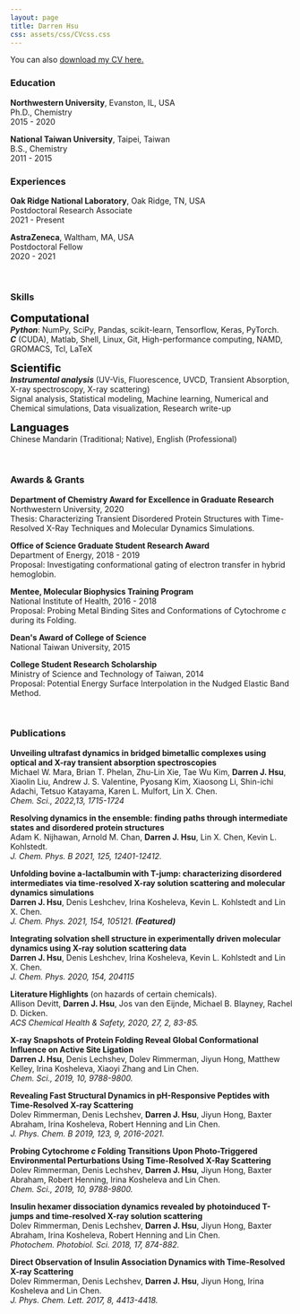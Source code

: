 ```yaml
---
layout: page
title: Darren Hsu
css: assets/css/CVcss.css
---
```


You can also [download my CV here.](./assets/files/DarrenHsu_CV.pdf)


### Education 

**Northwestern University**, Evanston, IL, USA  
Ph.D., Chemistry  
2015 - 2020  

**National Taiwan University**, Taipei, Taiwan  
B.S., Chemistry  
2011 - 2015  

### Experiences

**Oak Ridge National Laboratory**, Oak Ridge, TN, USA  
Postdoctoral Research Associate  
2021 - Present  

**AstraZeneca**, Waltham, MA, USA  
Postdoctoral Fellow  
2020 - 2021  

<br/>

### Skills
<span style="font-size: 1.2rem; font-weight: 800;">Computational</span><br/>
**_Python_**: NumPy, SciPy, Pandas, scikit-learn, Tensorflow, Keras, PyTorch.  
**_C_** (CUDA), Matlab, Shell, Linux, Git, High-performance computing, NAMD, GROMACS, Tcl, LaTeX  

<span style="font-size: 1.2rem; font-weight: 800;">Scientific</span><br/>
**_Instrumental analysis_** (UV-Vis, Fluorescence, UVCD, Transient Absorption, X-ray spectroscopy, X-ray scattering)  
Signal analysis, Statistical modeling, Machine learning, Numerical and Chemical simulations, Data visualization, Research write-up

<span style="font-size: 1.2rem; font-weight: 800;">Languages</span><br/>
Chinese Mandarin (Traditional; Native), English (Professional)  

<br/>

### Awards & Grants

**Department of Chemistry Award for Excellence in Graduate Research**  
Northwestern University, 2020  
Thesis: Characterizing Transient Disordered Protein Structures with Time-Resolved X-Ray Techniques and Molecular Dynamics Simulations.

**Office of Science Graduate Student Research Award**  
Department of Energy, 2018 - 2019  
Proposal: Investigating conformational gating of electron transfer in hybrid hemoglobin.

**Mentee, Molecular Biophysics Training Program**  
National Institute of Health, 2016 - 2018  
Proposal: Probing Metal Binding Sites and Conformations of Cytochrome *c* during its Folding. 

**Dean's Award of College of Science**  
National Taiwan University, 2015  

**College Student Research Scholarship**  
Ministry of Science and Technology of Taiwan, 2014  
Proposal: Potential Energy Surface Interpolation in the Nudged Elastic Band Method.

<br/>

### Publications


**Unveiling ultrafast dynamics in bridged bimetallic complexes using optical and X-ray transient absorption spectroscopies**  
<span class="smaller">
Michael W. Mara, Brian T. Phelan, Zhu-Lin Xie, Tae Wu Kim, <strong>Darren J. Hsu</strong>, Xiaolin Liu, Andrew J. S. Valentine, Pyosang Kim, Xiaosong Li, Shin-ichi Adachi, Tetsuo Katayama, Karen L. Mulfort, Lin X. Chen.
<br/>
<em>Chem. Sci., 2022,13, 1715-1724</em>
</span>

**Resolving dynamics in the ensemble: finding paths through intermediate states and disordered protein structures**  
<span class="smaller">
Adam K. Nijhawan, Arnold M. Chan, <strong>Darren J. Hsu</strong>, Lin X. Chen, Kevin L. Kohlstedt.
<br/>
<em> J. Chem. Phys. B 2021, 125, 12401-12412.</em>
</span>

**Unfolding bovine a-lactalbumin with T-jump: characterizing disordered intermediates via time-resolved X-ray solution scattering and molecular dynamics simulations**  
<span class="smaller">
<strong>Darren J. Hsu</strong>, Denis Leshchev, Irina Kosheleva, Kevin L. Kohlstedt and Lin X. Chen.
<br/>
<em>J. Chem. Phys. 2021, 154, 105121. <strong>(Featured)</strong></em>
</span>

**Integrating solvation shell structure in experimentally driven molecular dynamics using X-ray solution scattering data**  
<span class="smaller">
<strong>Darren J. Hsu</strong>, Denis Leshchev, Irina Kosheleva, Kevin L. Kohlstedt and Lin X. Chen.
<br/>
<em>J. Chem. Phys. 2020, 154, 204115</em>
</span>

**Literature Highlights** (on hazards of certain chemicals).  
<span class="smaller">
Allison Devitt, <strong>Darren J. Hsu</strong>, Jos van den Eijnde, Michael B. Blayney, Rachel D. Dicken.
<br/>
<em>ACS Chemical Health & Safety, 2020, 27, 2, 83-85.</em>
</span>

**X-ray Snapshots of Protein Folding Reveal Global Conformational Influence on Active Site Ligation**  
<span class="smaller">
<strong>Darren J. Hsu</strong>, Denis Lechshev, Dolev Rimmerman, Jiyun Hong, Matthew Kelley, Irina Kosheleva, Xiaoyi Zhang and Lin Chen.
<br/>
<em>Chem. Sci., 2019, 10, 9788-9800.</em>
</span>

**Revealing Fast Structural Dynamics in pH-Responsive Peptides with Time-Resolved X-ray Scattering**  
<span class="smaller">
Dolev Rimmerman, Denis Lechshev, <strong>Darren J. Hsu</strong>, Jiyun Hong, Baxter Abraham, Irina Kosheleva, Robert Henning and Lin Chen.
<br/>
<em>J. Phys. Chem. B 2019, 123, 9, 2016-2021.</em>
</span>

**Probing Cytochrome _c_ Folding Transitions Upon Photo-Triggered Environmental Perturbations Using Time-Resolved X-Ray Scattering**  
<span class="smaller">
Dolev Rimmerman, Denis Lechshev, <strong>Darren J. Hsu</strong>, Jiyun Hong, Baxter Abraham, Robert Henning, Irina Kosheleva and Lin Chen.
<br/>
<em>Chem. Sci., 2019, 10, 9788-9800.</em>
</span>

**Insulin hexamer dissociation dynamics revealed by photoinduced T-jumps and time-resolved X-ray solution scattering**  
<span class="smaller">
Dolev Rimmerman, Denis Lechshev, <strong>Darren J. Hsu</strong>, Jiyun Hong, Baxter Abraham, Irina Kosheleva, Robert Henning and Lin Chen.
<br/>
<em>Photochem. Photobiol. Sci. 2018, 17, 874-882.</em>
</span>

**Direct Observation of Insulin Association Dynamics with Time-Resolved X-ray Scattering**   
<span class="smaller">
Dolev Rimmerman, Denis Lechshev, <strong>Darren J. Hsu</strong>, Jiyun Hong, Irina Kosheleva and Lin Chen.
<br/>
<em>J. Phys. Chem. Lett. 2017, 8, 4413-4418.</em>
</span>


<!--<ol reversed class=CV>
  <li>Michael W. Mara, Brian T. Phelan, Zhu-Lin Xie, Tae Wu Kim, <strong>Darren J. Hsu</strong>, Xiaolin Liu, Andrew J. S. Valentine, Pyosang Kim, Xiaosong Li, Shin-ichi Adachi, Tetsuo Katayama, Karen L. Mulfort, Lin X. Chen.  <strong><em>Unveiling ultrafast dynamics in bridged bimetallic complexes using optical and X-ray transient absorption spectroscopies.</em></strong> Chem. Sci. Accepted.</li>
  <li>Adam K. Nijhawan, Arnold M. Chan, <strong>Darren J. Hsu</strong>, Lin X. Chen, Kevin L. Kohlstedt.  <strong><em>Resolving dynamics in the ensemble: finding paths through intermediate states and disordered protein structures.</em></strong> J. Chem. Phys. B 2021, 125, 12401-12412.</li> 
  <li><strong>Darren J. Hsu</strong>, Denis Leshchev, Irina Kosheleva, Kevin L. Kohlstedt and Lin X. Chen.  Unfolding bovine a-lactalbumin with T-jump: characterizing disordered intermediates via time-resolved X-ray solution scattering and molecular dynamics simulations. J. Chem. Phys. 2021, 154, 105121. <strong>(Featured)</strong></li>
  <li><strong>Darren J. Hsu</strong>, Denis Leshchev, Irina Kosheleva, Kevin L. Kohlstedt and Lin X. Chen.  Integrating solvation shell structure in experimentally driven molecular dynamics using X-ray solution scattering data. J. Chem. Phys. 2020, 154, 204115</li>
  <li>Allison Devitt, <strong>Darren J. Hsu</strong>, Jos van den Eijnde, Michael B. Blayney, Rachel D. Dicken.  Literature Highlights. ACS Chemical Health & Safety, 2020, 27, 2, 83-85. </li>
  <li><strong>Darren J. Hsu</strong>, Denis Lechshev, Dolev Rimmerman, Jiyun Hong, Matthew Kelley, Irina Kosheleva, Xiaoyi Zhang and Lin Chen.  X-ray Snapshots of Protein Folding Reveal Global Conformational Influence on Active Site Ligation. Chem. Sci., 2019, 10, 9788-9800.</li>
  <li>Dolev Rimmerman, Denis Lechshev, <strong>Darren J. Hsu</strong>, Jiyun Hong, Baxter Abraham, Irina Kosheleva, Robert Henning and Lin Chen.  Revealing Fast Structural Dynamics in pH-Responsive Peptides with Time-Resolved X-ray Scattering. J. Phys. Chem. B 2019, 123, 9, 2016-2021.</li>
  <li>Dolev Rimmerman, Denis Lechshev, <strong>Darren J. Hsu</strong>, Jiyun Hong, Baxter Abraham, Robert Henning, Irina Kosheleva and Lin Chen.  Probing Cytochrome c Folding Transitions Upon Photo-Triggered Environmental Perturbations Using Time-Resolved X-Ray Scattering. J. Phys. Chem. B 2018, 122, 20, 5218-5224.</li>
  <li>Dolev Rimmerman, Denis Lechshev, <strong>Darren J. Hsu</strong>, Jiyun Hong, Baxter Abraham, Irina Kosheleva, Robert Henning and Lin Chen.  Insulin hexamer dissociation dynamics revealed by photoinduced T-jumps and time-resolved X-ray solution scattering. Photochem. Photobiol. Sci. 2018, 17, 874-882.</li>
  <li>Dolev Rimmerman, Denis Lechshev, <strong>Darren J. Hsu</strong>, Jiyun Hong, Irina Kosheleva and Lin Chen.  Direct Observation of Insulin Association Dynamics with Time-Resolved X-ray Scattering. J. Phys. Chem. Lett. 2017, 8, 4413-4418.</li>
</ol>-->


